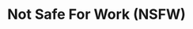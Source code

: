 ---
title: Not Safe For Work (NSFW)
slug: not-safe-for-work
defined: false
flag:
  level: avoid
  text: 'anti-sex work'
---